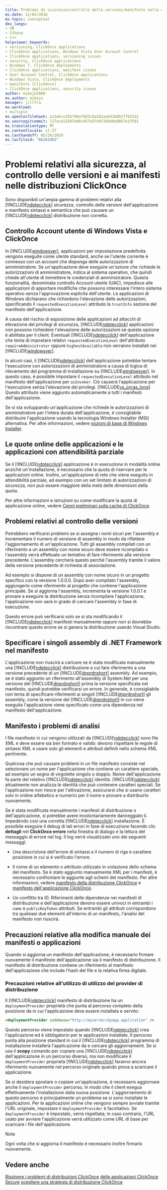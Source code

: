 ```yaml
---
title: Problemi di sicurezza/controllo delle versioni/manifesto nella distribuzione ClickOnce
ms.date: 11/04/2016
ms.topic: conceptual
dev_langs:
- VB
- CSharp
- C++
helpviewer_keywords:
- versioning, ClickOnce applications
- ClickOnce applications, Windows Vista User Account Control
- ClickOnce applications, versioning issues
- security, ClickOnce applications
- Windows 7, ClickOnce deployments
- ClickOnce applications, manifest issues
- User Account Control, ClickOnce applications
- Windows Vista, ClickOnce deployments
- manifests [ClickOnce]
- ClickOnce applications, security issues
author: mikejo5000
ms.author: mikejo
manager: jillfra
ms.workload:
- multiple
ms.openlocfilehash: a13e6ce35b798a79d3c8a283aa941b801ff03141
ms.sourcegitcommit: 117ece52507e86c957a5fd4f28d48a0057e1f581
ms.translationtype: MT
ms.contentlocale: it-IT
ms.lasthandoff: 05/28/2019
ms.locfileid: "66263483"
---
```

# <a name="security-versioning-and-manifest-issues-in-clickonce-deployments"></a>Problemi relativi alla sicurezza, al controllo delle versioni e ai manifesti nelle distribuzioni ClickOnce

Sono disponibili un'ampia gamma di problemi relativi alla [!INCLUDE[ndptecclick](../deployment/includes/ndptecclick_md.md)] sicurezza, controllo delle versioni dell'applicazione e manifesto sintassi e semantica che può causare un [!INCLUDE[ndptecclick](../deployment/includes/ndptecclick_md.md)] distribuzione non corretta.

## <a name="clickonce-and-windows-vista-user-account-control"></a>Controllo Account utente di Windows Vista e ClickOnce

In [!INCLUDE[windowsver](../deployment/includes/windowsver_md.md)], applicazioni per impostazione predefinita vengono eseguite come utente standard, anche se l'utente corrente è connesso con un account che disponga delle autorizzazioni di amministratore. Se un'applicazione deve eseguire un'azione che richiede le autorizzazioni di amministratore, indica al sistema operativo, che quindi chiede all'utente di immettere le credenziali di amministratore. Questa funzionalità, denominata controllo Account utente (UAC), impedisce alle applicazioni di apportare modifiche che possono interessare l'intero sistema operativo senza l'approvazione esplicita dell'utente. Le applicazioni di Windows dichiarano che richiedono l'elevazione delle autorizzazioni, specificando il `requestedExecutionLevel` attributo la `trustInfo` sezione del manifesto dell'applicazione.

A causa del rischio di esposizione delle applicazioni ad attacchi di elevazione dei privilegi di sicurezza, [!INCLUDE[ndptecclick](../deployment/includes/ndptecclick_md.md)] applicazioni non possono richiedere l'elevazione delle autorizzazioni se questa opzione è abilitata per il client. Eventuali [!INCLUDE[ndptecclick](../deployment/includes/ndptecclick_md.md)] dell'applicazione che tenta di impostare relativi `requestedExecutionLevel` dell'attributo `requireAdministrator` oppure `highestAvailable` non verranno installati nei [!INCLUDE[windowsver](../deployment/includes/windowsver_md.md)].

In alcuni casi, il [!INCLUDE[ndptecclick](../deployment/includes/ndptecclick_md.md)] dell'applicazione potrebbe tentare l'esecuzione con autorizzazioni di amministratore a causa di logica di rilevamento del programma di installazione su [!INCLUDE[windowsver](../deployment/includes/windowsver_md.md)]. In questo caso, è possibile impostare il `requestedExecutionLevel` attributo nel manifesto dell'applicazione per `asInvoker`. Ciò causerà l'applicazione per l'esecuzione senza l'elevazione dei privilegi. [!INCLUDE[vs_orcas_long](../debugger/includes/vs_orcas_long_md.md)] Questo attributo viene aggiunto automaticamente a tutti i manifesti dell'applicazione.

Se si sta sviluppando un'applicazione che richiede le autorizzazioni di amministratore per l'intera durata dell'applicazione, è consigliabile distribuire l'applicazione usando la tecnologia Windows Installer (MSI) alternativa. Per altre informazioni, vedere [nozioni di base di Windows Installer](../extensibility/internals/windows-installer-basics.md).

## <a name="online-application-quotas-and-partial-trust-applications"></a>Le quote online delle applicazioni e le applicazioni con attendibilità parziale

Se il [!INCLUDE[ndptecclick](../deployment/includes/ndptecclick_md.md)] applicazione è in esecuzione in modalità online anziché un'installazione, è necessario che la quota di riservare per le applicazioni online. Inoltre, un'applicazione di rete che viene eseguito in attendibilità parziale, ad esempio con un set limitato di autorizzazioni di sicurezza, non può essere maggiore della metà delle dimensioni della quota.

Per altre informazioni e istruzioni su come modificare la quota di applicazione online, vedere [Cenni preliminari sulla cache di ClickOnce](../deployment/clickonce-cache-overview.md).

## <a name="versioning-issues"></a>Problemi relativi al controllo delle versioni

Potrebbero verificarsi problemi se si assegna i nomi sicuri per l'assembly e incrementare il numero di versione di assembly in modo da riflettere l'aggiornamento di un'applicazione. Tutti gli assembly compilati con un riferimento a un assembly con nome sicuro deve essere ricompilato o l'assembly verrà effettuato un tentativo di fare riferimento alla versione precedente. L'assembly cercherà questo perché l'assembly tramite il valore della versione precedente di richiesta di associazione.

Ad esempio si dispone di un assembly con nome sicuro in un progetto specifico con la versione 1.0.0.0. Dopo aver compilato l'assembly, aggiungerlo come riferimento al progetto che contiene l'applicazione principale. Se si aggiorna l'assembly, incrementa la versione 1.0.0.1 e provare a eseguire la distribuzione senza ricompilare l'applicazione, l'applicazione non sarà in grado di caricare l'assembly in fase di esecuzione.

Questo errore può verificarsi solo se si sta modificando il [!INCLUDE[ndptecclick](../deployment/includes/ndptecclick_md.md)] manifesti manualmente oppure non si dovrebbe riscontrare questo errore se si genera la distribuzione usando Visual Studio.

## <a name="specify-individual-net-framework-assemblies-in-the-manifest"></a>Specificare i singoli assembly di .NET Framework nel manifesto

L'applicazione non riuscirà a caricare se è stata modificata manualmente una [!INCLUDE[ndptecclick](../deployment/includes/ndptecclick_md.md)] distribuzione a cui fare riferimento a una versione precedente di un [!INCLUDE[dnprdnshort](../code-quality/includes/dnprdnshort_md.md)] assembly. Ad esempio, se è stato aggiunto un riferimento all'assembly di System.Net per una versione del [!INCLUDE[dnprdnshort](../code-quality/includes/dnprdnshort_md.md)] prima la versione specificata nel manifesto, quindi potrebbe verificarsi un errore. In generale, è consigliabile non tenta di specificare riferimenti ai singoli [!INCLUDE[dnprdnshort](../code-quality/includes/dnprdnshort_md.md)] gli assembly, come la versione del [!INCLUDE[dnprdnshort](../code-quality/includes/dnprdnshort_md.md)] in cui viene eseguita l'applicazione viene specificato come una dipendenza nel manifesto dell'applicazione.

## <a name="manifest-parsing-issues"></a>Manifesto i problemi di analisi

I file manifesto in cui vengono utilizzati da [!INCLUDE[ndptecclick](../deployment/includes/ndptecclick_md.md)] sono file XML e deve essere sia ben formato e valido: devono rispettare le regole di sintassi XML e usare solo gli elementi e attributi definiti nello schema XML pertinente.

Qualcosa che può causare problemi in un file manifesto consiste nel selezionare un nome per l'applicazione che contiene un carattere speciale, ad esempio un segno di virgolette singolo o doppio. Nome dell'applicazione fa parte del relativo [!INCLUDE[ndptecclick](../deployment/includes/ndptecclick_md.md)] identità. [!INCLUDE[ndptecclick](../deployment/includes/ndptecclick_md.md)] attualmente non analizza le identità che può contenere caratteri speciali. Se l'applicazione non riesce per l'attivazione, assicurarsi che si usano caratteri solo in ordine alfabetico e numerici per il nome e provare a distribuirlo nuovamente.

Se è stata modificata manualmente i manifesti di distribuzione o dell'applicazione, si potrebbe avere involontariamente danneggiato li. Impedendo così una corretta [!INCLUDE[ndptecclick](../deployment/includes/ndptecclick_md.md)] installazione. È possibile eseguire il debug di tali errori in fase di esecuzione facendo clic **dettagli** nel **ClickOnce errore** nella finestra di dialogo e la lettura del messaggio di errore nel log. Il log verrà visualizzato uno dei seguenti messaggi:

- Una descrizione dell'errore di sintassi e il numero di riga e carattere posizione in cui si è verificato l'errore.

- Il nome di un elemento o attributo utilizzato in violazione dello schema del manifesto. Se è stato aggiunto manualmente XML per i manifesti, è necessario confrontare le aggiunte agli schemi del manifesto. Per altre informazioni, vedere [manifesto della distribuzione ClickOnce](../deployment/clickonce-deployment-manifest.md) e [manifesto dell'applicazione ClickOnce](../deployment/clickonce-application-manifest.md).

- Un conflitto tra ID. Riferimenti delle dipendenze nei manifesti di distribuzione e dell'applicazione devono essere univoci in entrambi i `name` e `publicKeyToken` attributi. Se entrambi gli attributi corrispondono tra qualsiasi due elementi all'interno di un manifesto, l'analisi del manifesto non riuscirà.

## <a name="precautions-when-manually-changing-manifests-or-applications"></a>Precauzioni relative alla modifica manuale dei manifesti o applicazioni

Quando si aggiorna un manifesto dell'applicazione, è necessario firmare nuovamente il manifesto dell'applicazione sia il manifesto di distribuzione. Il manifesto di distribuzione contiene un riferimento al manifesto dell'applicazione che include l'hash del file e la relativa firma digitale.

### <a name="precautions-with-deployment-provider-usage"></a>Precauzioni relative all'utilizzo di utilizzo del provider di distribuzione

Il [!INCLUDE[ndptecclick](../deployment/includes/ndptecclick_md.md)] manifesto di distribuzione ha un `deploymentProvider` proprietà che punta al percorso completo della posizione da in cui l'applicazione deve essere installata e servito:

```xml
<deploymentProvider codebase="http://myserver/myapp.application" />
```

Questo percorso viene impostato quando [!INCLUDE[ndptecclick](../deployment/includes/ndptecclick_md.md)] crea l'applicazione ed è obbligatorio per le applicazioni installate. Il percorso punta alla posizione standard in cui il [!INCLUDE[ndptecclick](../deployment/includes/ndptecclick_md.md)] programma di installazione installerà l'applicazione da e cercare gli aggiornamenti. Se si usa il **xcopy** comando per copiare una [!INCLUDE[ndptecclick](../deployment/includes/ndptecclick_md.md)] dell'applicazione in un percorso diverso, ma non modificare il `deploymentProvider` proprietà [!INCLUDE[ndptecclick](../deployment/includes/ndptecclick_md.md)] faranno ancora riferimento nuovamente nel percorso originale quando prova a scaricare il applicazione.

Se si desidera spostare o copiare un'applicazione, è necessario aggiornare anche il `deploymentProvider` percorso, in modo che il client esegua effettivamente l'installazione dalla nuova posizione. L'aggiornamento di questo percorso è principalmente un problema se si sono installate le applicazioni. Per le applicazioni online che vengono sempre avviate tramite l'URL originale, impostare il `deploymentProvider` è facoltativo. Se `deploymentProvider` è impostato, verrà rispettata; in caso contrario, l'URL usato per avviare l'applicazione verrà utilizzato come URL di base per scaricare i file dell'applicazione.

> [!NOTE]
> Ogni volta che si aggiorna il manifesto è necessario inoltre firmarlo nuovamente.

## <a name="see-also"></a>Vedere anche

[Risolvere i problemi di distribuzioni ClickOnce](../deployment/troubleshooting-clickonce-deployments.md)
[delle applicazioni ClickOnce Secure](../deployment/securing-clickonce-applications.md)
[scegliere una strategia di distribuzione ClickOnce](../deployment/choosing-a-clickonce-deployment-strategy.md)
